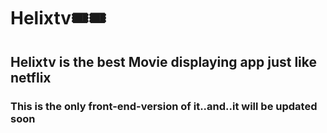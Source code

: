 # Helixtv🎟🎟
## Helixtv is the best Movie displaying app just like netflix
### This is the only front-end-version of it..and..it will be updated soon
